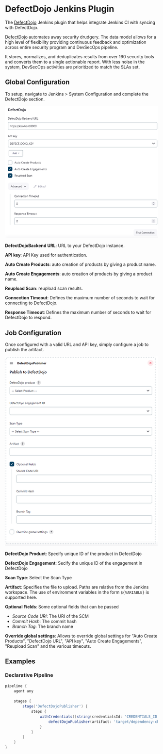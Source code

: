 # DefectDojo Jenkins Plugin

The [DefectDojo](https://www.defectdojo.com/) Jenkins plugin that helps integrate Jenkins CI with syncing with DefectDojo.

[DefectDojo](https://www.defectdojo.com/) automates away security drudgery. The data model allows for a high level of flexibility providing continuous feedback and optimization across entire security program and DevSecOps pipeline. 

It stores, normalizes, and deduplicates results from over 160 security tools and converts them to a single actionable report. With less noise in the system, DevSecOps activities are prioritized to match the SLAs set.

## Global Configuration
To setup, navigate to Jenkins > System Configuration and complete the DefectDojo section.

![global configuration](docs/images/jenkins-global-config.png)

**DefectDojoBackend URL**: URL to your DefectDojo instance.

**API key**: API Key used for authentication.


**Auto Create Products**: auto creation of products by giving a product name.

**Auto Create Engagements**: auto creation of products by giving a product name.

**Reupload Scan**: reupload scan results.

**Connection Timeout**: Defines the maximum number of seconds to wait for connecting to DefectDojo.

**Response Timeout**: Defines the maximum number of seconds to wait for DefectDojo to respond.


## Job Configuration
Once configured with a valid URL and API key, simply configure a job to publish the artifact.

![job configuration](docs/images/jenkins-pipeline-config.png)

**DefectDojo Product**: Specify unique ID of the product in DefectDojo

**DefectDojo Engagement**: Secify the unique ID of the engagement in DefectDojo

**Scan Type**: Select the Scan Type

**Artifact**: Specifies the file to upload. Paths are relative from the Jenkins workspace. The use of environment variables in the form `${VARIABLE}` is supported here.

**Optional Fields**: Some optional fields that can be passed
- _Source Code URI_: The URI of the SCM
- _Commit Hash_: The commit hash
- _Branch Tag_: The branch name

**Override global settings**: Allows to override global settings for "Auto Create Products", "DefectDojo URL", "API key", "Auto Create Engagements", "Reupload Scan" and the various timeouts.

## Examples
### Declarative Pipeline

```groovy
pipeline {
    agent any

    stages {
        stage('DefectDojoPublisher') {
            steps {
                withCredentials([string(credentialsId: 'CREDENTIALS_ID', variable: 'API_KEY')]) {
                    defectDojoPublisher(artifact: 'target/dependency-check-report.xml', productName: 'my-product', engagementName: 'ci/cd', defectDojoApiKey: API_KEY, sourceCodeUri: 'https://git.com/org/project.git', branchTag: 'main')
                }
            }
        }
    }
}
```